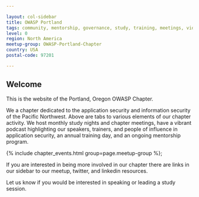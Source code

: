```yaml
---

layout: col-sidebar
title: OWASP Portland
tags: community, mentorship, governance, study, training, meetings, videos, podcasts, committees, sponsors
level: 0
region: North America
meetup-group: OWASP-Portland-Chapter
country: USA
postal-code: 97201

---
```


## Welcome

This is the website of the Portland, Oregon OWASP Chapter.

We a chapter dedicated to the application security and information security of the Pacific Northwest.  Above are tabs to various elements of our chapter activity.  We host monthly study nights and chapter meetings, have a vibrant podcast highlighting our speakers, trainers, and people of influence in application security, an annual training day, and an ongoing mentorship program.

{% include chapter_events.html group=page.meetup-group %};

If you are interested in being more involved in our chapter there are links in our sidebar to our meetup, twitter, and linkedin resources.

Let us know if you would be interested in speaking or leading a study session.
